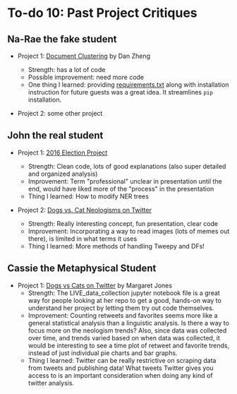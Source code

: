 # To-do 10: Past Project Critiques

## Na-Rae the fake student
- Project 1: [Document Clustering](https://github.com/Data-Science-for-Linguists/Document_Clustering) by Dan Zheng
   - Strength: has a lot of code
   - Possible improvement: need more code
   - One thing I learned: providing [requirements.txt](https://github.com/Data-Science-for-Linguists/Document_Clustering/blob/master/requirements.txt) along with installation instruction for future guests was a great idea. It streamlines `pip` installation.  

- Project 2: some other project

## John the real student
- Project 1: [2016 Election Project](https://github.com/Data-Science-for-Linguists/2016-Election-Project)
	- Strength: Clean code, lots of good explanations (also super 
detailed and organized analysis)
	- Improvement: Term "professional" unclear in presentation until 
the end, would have liked more of the "process" in the presentation
	- Thing I learned: How to modify NER trees

- Project 2: [Dogs vs. Cat Neologisms on Twitter](https://github.com/Data-Science-for-Linguists/Dog_vs_Cat_Neologisms_on_Twitter)
	- Strength: Really interesting concept, fun presentation, clear 
code
	- Improvement: Incorporating a way to read images (lots of memes 
out there), is limited in what terms it uses
	- Thing I learned: More methods of handling Tweepy and DFs!

## Cassie the Metaphysical Student
- Project 1: [Dogs vs Cats on 
Twitter](https://github.com/Data-Science-for-Linguists/Dog_vs_Cat_Neologisms_on_Twitter) 
by Margaret Jones
	- Strength: The LIVE_data_collection jupyter notebook file is a 
great way for people looking at her repo to get a good, hands-on way to 
understand her project by letting them try out code themselves.
	- Improvement: Counting retweets and favorites seems more like a 
general statistical analysis than a linguistic analysis. Is there a way 
to focus more on the neologism trends? Also, since data was collected 
over time, and trends varied based on when data was collected, it would 
be interesting to see a time plot of retweet and favorite trends, 
instead of just individual pie charts and bar graphs.
	- Thing I learned: Twitter can be really restrictive on scraping 
data from tweets and publishing data! What tweets Twitter gives you 
access to is an important consideration when doing any kind of twitter 
analysis.

